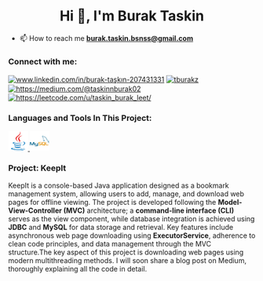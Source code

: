 <h1 align="center">Hi 👋, I'm Burak Taskin</h1>

- 📫 How to reach me **burak.taskin.bsnss@gmail.com**

<h3 align="left">Connect with me:</h3>
<p align="left">
    <a href="https://linkedin.com/in/www.linkedin.com/in/burak-taşkın-207431331" target="blank"><img align="center" src="https://raw.githubusercontent.com/rahuldkjain/github-profile-readme-generator/master/src/images/icons/Social/linked-in-alt.svg" alt="www.linkedin.com/in/burak-taşkın-207431331" height="30" width="40" /></a>
    <a href="https://instagram.com/tburakz" target="blank"><img align="center" src="https://raw.githubusercontent.com/rahuldkjain/github-profile-readme-generator/master/src/images/icons/Social/instagram.svg" alt="tburakz" height="30" width="40" /></a>
    <a href="https://medium.com/https://medium.com/@taskinnburak02" target="blank"><img align="center" src="https://raw.githubusercontent.com/rahuldkjain/github-profile-readme-generator/master/src/images/icons/Social/medium.svg" alt="https://medium.com/@taskinnburak02" height="30" width="40" /></a>
    <a href="https://leetcode.com/u/taskin_burak_leet/" target="blank"><img align="center" src="https://raw.githubusercontent.com/rahuldkjain/github-profile-readme-generator/master/src/images/icons/Social/leet-code.svg" alt="https://leetcode.com/u/taskin_burak_leet/" height="30" width="40" /></a>
</p>

<h3 align="left">Languages and Tools In This Project:</h3>
<p align="left"> 
    <a href="https://www.java.com" target="_blank" rel="noreferrer"> 
        <img src="https://raw.githubusercontent.com/devicons/devicon/master/icons/java/java-original.svg" alt="java" width="40" height="40"/> 
    </a> 
    <a href="https://www.mysql.com/" target="_blank" rel="noreferrer"> 
        <img src="https://raw.githubusercontent.com/devicons/devicon/master/icons/mysql/mysql-original-wordmark.svg" alt="mysql" width="40" height="40"/> 
    </a> 
</p>

<h3 align="left">Project: KeepIt</h3>
<p align="left">
    KeepIt is a console-based Java application designed as a bookmark management system, allowing users to add, manage, and download web pages for offline viewing. 
    The project is developed following the <strong>Model-View-Controller (MVC)</strong> architecture; a <strong>command-line interface (CLI)</strong> serves as the view component, while 
    database integration is achieved using <strong>JDBC</strong> and <strong>MySQL</strong> for data storage and retrieval. Key features include asynchronous web page downloading using 
    <strong>ExecutorService</strong>, adherence to clean code principles, and data management through the MVC structure.The key aspect of this project is downloading web pages using modern multithreading methods. I will soon share a blog post on Medium, thoroughly explaining all the code in detail.
</p>
